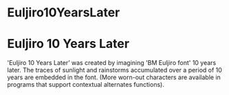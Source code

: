 # Euljiro10YearsLater

# Euljiro 10 Years Later
'Euljiro 10 Years Later’ was created by imagining 'BM Euljiro font' 10 years later. The traces of sunlight and rainstorms accumulated over a period of 10 years are embedded in the font. (More worn-out characters are available in programs that support contextual alternates functions).
